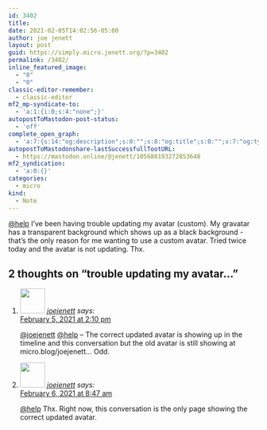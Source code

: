 ```yaml
---
id: 3402
title: 
date: 2021-02-05T14:02:56-05:00
author: joe jenett
layout: post
guid: https://simply.micro.jenett.org/?p=3402
permalink: /3402/
inline_featured_image:
  - "0"
  - "0"
classic-editor-remember:
  - classic-editor
mf2_mp-syndicate-to:
  - 'a:1:{i:0;s:4:"none";}'
autopostToMastodon-post-status:
  - 'off'
complete_open_graph:
  - 'a:7:{s:14:"og:description";s:0:"";s:8:"og:title";s:0:"";s:7:"og:type";s:0:"";s:12:"twitter:card";s:7:"summary";s:15:"twitter:creator";s:0:"";s:19:"twitter:description";s:0:"";s:8:"og:image";s:0:"";}'
autopostToMastodonshare-lastSuccessfullTootURL:
  - https://mastodon.online/@jenett/105680193272853648
mf2_syndication:
  - 'a:0:{}'
categories:
  - micro
kind:
  - Note
---
```

[@help](https://micro.blog/help) I’ve been having trouble updating my avatar (custom). My gravatar has a transparent background which shows up as a black background - that’s the only reason for me wanting to use a custom avatar. Tried twice today and the avatar is not updating. Thx.

<h2 id="comments-title">2 thoughts on “trouble updating my avatar...”		</h2>


<ol class="commentlist">
<li class="comment even thread-even depth-1 u-comment h-cite h-entry p-comment" id="li-comment-506">
<article id="comment-506" class="comment " itemprop="comment" itemscope="" itemtype="http://schema.org/Comment">
<footer>
<address class="comment-author p-author author vcard hcard h-card" itemprop="creator" itemscope="" itemtype="http://schema.org/Person">
<img alt="" src="https://micro.blog/joejenett/avatar.jpg" srcset="https://micro.blog/joejenett/avatar.jpg 2x" class="avatar avatar-50 photo avatar-default local-avatar u-photo" itemprop="image" loading="lazy" width="50" height="50">				<cite class="fn p-name" itemprop="name"><a href="https://micro.blog/joejenett" rel="external nofollow ugc" class="u-url url">joejenett</a></cite> <span class="says">says:</span>					</address>
<!-- .comment-author .vcard -->

<div class="comment-meta commentmetadata">
<a href="https://micro.blog/joejenett/10971314"><time class="updated published dt-updated dt-published" datetime="2021-02-05T14:10:38-05:00" itemprop="datePublished dateModified dateCreated">
February 5, 2021 at 2:10 pm						</time></a>
</div>
<!-- .comment-meta .commentmetadata -->
</footer>

<div class="comment-content e-content p-summary p-name" itemprop="text name description">
<p><a href="https://micro.blog/joejenett" rel="nofollow ugc">@joejenett</a> <a href="https://micro.blog/help" rel="nofollow ugc">@help</a> – The correct updated avatar is showing up in the timeline and this conversation but the old avatar is still showing at micro.blog/joejenett… Odd.</p>
</div>

<div class="reply">
</div>
<!-- .reply -->
</article><!-- #comment-## -->
</li>
<!-- #comment-## -->
<li class="comment odd alt thread-odd thread-alt depth-1 u-comment h-cite h-entry p-comment" id="li-comment-507">
<article id="comment-507" class="comment " itemprop="comment" itemscope="" itemtype="http://schema.org/Comment">
<footer>
<address class="comment-author p-author author vcard hcard h-card" itemprop="creator" itemscope="" itemtype="http://schema.org/Person">
<img alt="" src="https://micro.blog/joejenett/avatar.jpg" srcset="https://micro.blog/joejenett/avatar.jpg 2x" class="avatar avatar-50 photo avatar-default local-avatar u-photo" itemprop="image" loading="lazy" width="50" height="50">				<cite class="fn p-name" itemprop="name"><a href="https://micro.blog/joejenett" rel="external nofollow ugc" class="u-url url">joejenett</a></cite> <span class="says">says:</span>					</address>
<!-- .comment-author .vcard -->

<div class="comment-meta commentmetadata">
<a href="https://micro.blog/joejenett/10975617"><time class="updated published dt-updated dt-published" datetime="2021-02-06T08:47:59-05:00" itemprop="datePublished dateModified dateCreated">
February 6, 2021 at 8:47 am						</time></a>
</div>
<!-- .comment-meta .commentmetadata -->
</footer>

<div class="comment-content e-content p-summary p-name" itemprop="text name description">
<p><a href="https://micro.blog/help" rel="nofollow ugc">@help</a> Thx. Right now, this conversation is the only page showing the correct updated avatar.</p></div></article></li></ol>